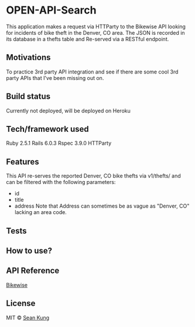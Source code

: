 # OPEN-API-Search
This application makes a request via HTTParty to the Bikewise API looking for incidents of bike theft in the Denver, CO area.
The JSON is recorded in its database in a thefts table and Re-served via a RESTful endpoint.

## Motivations
To practice 3rd party API integration and see if there are some cool 3rd party APIs that I've been missing out on.

## Build status
Currently not deployed, will be deployed on Heroku

## Tech/framework used
Ruby 2.5.1
Rails 6.0.3
Rspec 3.9.0
HTTParty

## Features
This API re-serves the reported Denver, CO bike thefts via v1/thefts/ and can be filtered with the following parameters:
* id
* title
* address
Note that Address can sometimes be as vague as "Denver, CO" lacking an area code.

## Tests

## How to use?

## API Reference
[Bikewise](www.bikewise.org)

## License
MIT © [Sean Kung](www.seankung.us)
